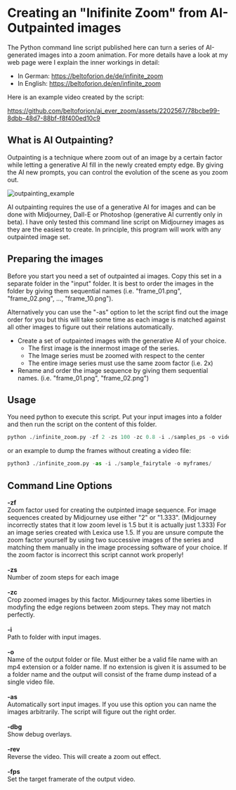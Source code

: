 # Creating an "Inifinite Zoom" from AI-Outpainted images
The Python command line script published here can turn a series of AI-generated images into a zoom animation. For more details have a look at my web page were I explain the inner workings in detail:

* In German: https://beltoforion.de/de/infinite_zoom
* In English: https://beltoforion.de/en/infinite_zoom

Here is an example video created by the script:

https://github.com/beltoforion/ai_ever_zoom/assets/2202567/78bcbe99-8dbb-48d7-88bf-f8f400ed10c9

## What is AI Outpainting?
Outpainting is a technique where zoom out of an image by a certain factor while letting a generative AI 
fill in the newly created empty edge. By giving the AI new prompts, you can control the evolution of the scene 
as you zoom out.

![outpainting_example](https://github.com/beltoforion/ai_ever_zoom/assets/2202567/206d4f06-6a9b-4b9b-8377-131a319d2457)

AI outpainting requires the use of a generative AI for images and can be done with Midjourney, Dall-E or Photoshop 
(generative AI currently only in beta). I have only tested this command line script on Midjourney images as they are 
the easiest to create. In principle, this program will work with any outpainted image set.

## Preparing the images
Before you start you need a set of outpainted ai images. Copy this set in a separate folder in the "input" folder. It is best 
to order the images in the folder by giving them sequential names (i.e. "frame_01.png", "frame_02.png", ..., "frame_10.png").

Alternatively you can use the "-as" option to let the script find out the image order for you but this will take some time as
each image is matched against all other images to figure out their relations automatically.

* Create a set of outpainted images with the generative AI of your choice.
  + The first image is the innermost image of the series.
  + The Image series must be zoomed with respect to the center
  + The entire image series must use the same zoom factor (i.e. 2x)
* Rename and order the image sequence by giving them sequential names. (i.e. "frame_01.png", "frame_02.png")

## Usage

You need python to execute this script. Put your input images into a folder and then run the script on the content of this folder.

```python
python ./infinite_zoom.py -zf 2 -zs 100 -zc 0.8 -i ./samples_ps -o video.mp4
```
or an example to dump the frames without creating a video file:

```python
python3 ./infinite_zoom.py -as -i ./sample_fairytale -o myframes/
```


## Command Line Options

<b>-zf</b><br/> Zoom factor used for creating the outpinted image sequence. For image sequences created by Midjourney use either "2" or "1.333". (Midjourney incorrectly states that it low zoom level is 1.5 but it is actually just 1.333) For an image series created with Lexica use 1.5. If you are unsure compute the zoom factor yourself by using two successive images of the series and matching them manually in the image processing software of your choice. If the zoom factor is incorrect this script cannot work properly!
<br/><br/>
<b>-zs</b><br/> Number of zoom steps for each image
<br/><br/>
<b>-zc</b><br/> Crop zoomed images by this factor. Midjourney takes some liberties in modyfing the edge regions between zoom steps. They may not match perfectly.
<br/><br/>
<b>-i</b><br/> Path to folder with input images.
<br/><br/>
<b>-o</b><br/> Name of the output folder or file. Must either be a valid file name with an mp4 extension or a folder name. If no extension is given it is assumed to be a folder name and the output will consist of the frame dump instead of a single video file.
<br/><br/>
<b>-as</b><br/> Automatically sort input images. If you use this option you can name the images arbitrarily. The script will figure out the right order.
<br/><br/>
<b>-dbg</b><br/> Show debug overlays.
<br/><br/>
<b>-rev</b><br/> Reverse the video. This will create a zoom out effect.
<br/><br/>
<b>-fps</b><br/> Set the target framerate of the output video.





